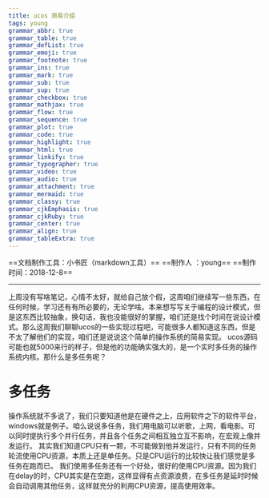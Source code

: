 ```yaml
---
title: ucos 简易介绍
tags: young
grammar_abbr: true
grammar_table: true
grammar_defList: true
grammar_emoji: true
grammar_footnote: true
grammar_ins: true
grammar_mark: true
grammar_sub: true
grammar_sup: true
grammar_checkbox: true
grammar_mathjax: true
grammar_flow: true
grammar_sequence: true
grammar_plot: true
grammar_code: true
grammar_highlight: true
grammar_html: true
grammar_linkify: true
grammar_typographer: true
grammar_video: true
grammar_audio: true
grammar_attachment: true
grammar_mermaid: true
grammar_classy: true
grammar_cjkEmphasis: true
grammar_cjkRuby: true
grammar_center: true
grammar_align: true
grammar_tableExtra: true
---
```

==文档制作工具：小书匠（markdown工具）==
==制作人     ：young==
==制作时间：2018-12-8==


----------

上周没有写啥笔记，心情不太好，就给自己放个假，这周咱们继续写一些东西，在任何时候，学习还有有所必要的，无论学啥。本来想写写关于编程的设计模式，但是这东西比较抽象，换句话，我也没能很好的掌握，咱们还是找个时间在说设计模式。那么这周我们聊聊ucos的一些实现过程吧，可能很多人都知道这东西，但是不太了解他们的实现，咱们还是说说这个简单的操作系统的简易实现。
ucos源码可能也就5000来行的样子，但是他的功能确实强大的，是一个实时多任务的操作系统内核。那什么是多任务呢？
# 多任务

操作系统就不多说了，我们只要知道他是在硬件之上，应用软件之下的软件平台，windows就是例子。咱么说说多任务，我们用电脑可以听歌，上网，看电影。可以同时提执行多个并行任务，并且各个任务之间相互独立互不影响，在宏观上像并发运行。
其实我们知道CPU只有一颗，不可能做到他并发运行，只有不同的任务轮流使用CPU资源，本质上还是单任务。只是CPU运行的比较快让我们感觉是多任务在跑而已。
我们使用多任务还有一个好处，很好的使用CPU资源。因为我们在delay的时，CPU其实是在空跑，这样显得有点资源浪费，在多任务是延时时候会自动调用其他任务，这样就充分的利用CPU资源，提高使用效率。